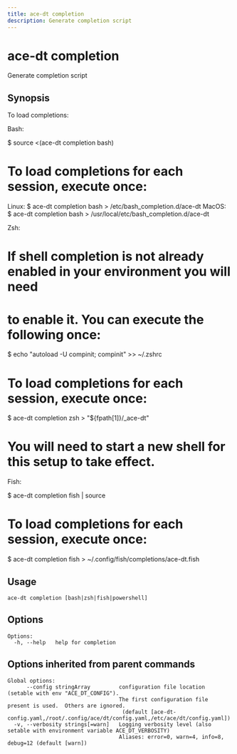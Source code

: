 ```yaml
---
title: ace-dt completion
description: Generate completion script
---
```


<!--
This documentation is auto generated by a script.
Please do not edit this file directly.
-->

<!-- markdownlint-disable-next-line single-title -->
# ace-dt completion

Generate completion script

## Synopsis


To load completions:

Bash:

$ source <(ace-dt completion bash)

# To load completions for each session, execute once:
Linux:
$ ace-dt completion bash > /etc/bash_completion.d/ace-dt
MacOS:
$ ace-dt completion bash > /usr/local/etc/bash_completion.d/ace-dt

Zsh:

# If shell completion is not already enabled in your environment you will need
# to enable it.  You can execute the following once:

$ echo "autoload -U compinit; compinit" >> ~/.zshrc

# To load completions for each session, execute once:
$ ace-dt completion zsh > "${fpath[1]}/_ace-dt"

# You will need to start a new shell for this setup to take effect.

Fish:

$ ace-dt completion fish | source

# To load completions for each session, execute once:
$ ace-dt completion fish > ~/.config/fish/completions/ace-dt.fish


## Usage

```plaintext
ace-dt completion [bash|zsh|fish|powershell]
```

## Options

```plaintext
Options:
  -h, --help   help for completion
```

## Options inherited from parent commands

```plaintext
Global options:
      --config stringArray         configuration file location (setable with env "ACE_DT_CONFIG").
                                   The first configuration file present is used.  Others are ignored.
                                    (default [ace-dt-config.yaml,/root/.config/ace/dt/config.yaml,/etc/ace/dt/config.yaml])
  -v, --verbosity strings[=warn]   Logging verbosity level (also setable with environment variable ACE_DT_VERBOSITY)
                                   Aliases: error=0, warn=4, info=8, debug=12 (default [warn])
```
